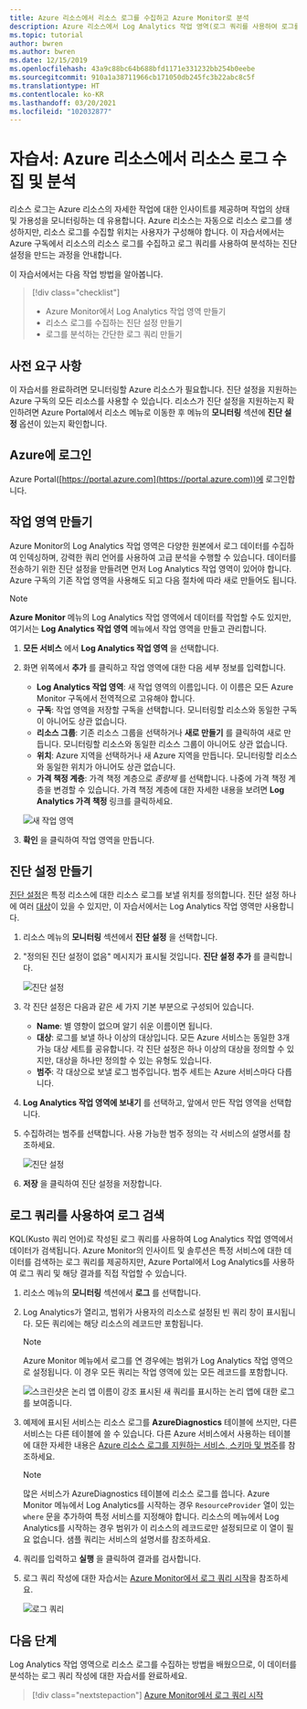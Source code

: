 ```yaml
---
title: Azure 리소스에서 리소스 로그를 수집하고 Azure Monitor로 분석
description: Azure 리소스에서 Log Analytics 작업 영역(로그 쿼리를 사용하여 로그를 분석할 수 있는 작업 영역)으로 리소스 로그를 수집하도록 진단 설정을 구성하는 방법에 대한 자습서입니다.
ms.topic: tutorial
author: bwren
ms.author: bwren
ms.date: 12/15/2019
ms.openlocfilehash: 43a9c88bc64b688bfd1171e331232bb254b0eebe
ms.sourcegitcommit: 910a1a38711966cb171050db245fc3b22abc8c5f
ms.translationtype: HT
ms.contentlocale: ko-KR
ms.lasthandoff: 03/20/2021
ms.locfileid: "102032877"
---
```

# <a name="tutorial-collect-and-analyze-resource-logs-from-an-azure-resource"></a>자습서: Azure 리소스에서 리소스 로그 수집 및 분석

리소스 로그는 Azure 리소스의 자세한 작업에 대한 인사이트를 제공하며 작업의 상태 및 가용성을 모니터링하는 데 유용합니다. Azure 리소스는 자동으로 리소스 로그를 생성하지만, 리소스 로그를 수집할 위치는 사용자가 구성해야 합니다. 이 자습서에서는 Azure 구독에서 리소스의 리소스 로그를 수집하고 로그 쿼리를 사용하여 분석하는 진단 설정을 만드는 과정을 안내합니다.

이 자습서에서는 다음 작업 방법을 알아봅니다.

> [!div class="checklist"]
> * Azure Monitor에서 Log Analytics 작업 영역 만들기
> * 리소스 로그를 수집하는 진단 설정 만들기 
> * 로그를 분석하는 간단한 로그 쿼리 만들기


## <a name="prerequisites"></a>사전 요구 사항

이 자습서를 완료하려면 모니터링할 Azure 리소스가 필요합니다. 진단 설정을 지원하는 Azure 구독의 모든 리소스를 사용할 수 있습니다. 리소스가 진단 설정을 지원하는지 확인하려면 Azure Portal에서 리소스 메뉴로 이동한 후 메뉴의 **모니터링** 섹션에 **진단 설정** 옵션이 있는지 확인합니다.


## <a name="log-in-to-azure"></a>Azure에 로그인
Azure Portal([https://portal.azure.com](https://portal.azure.com))에 로그인합니다.


## <a name="create-a-workspace"></a>작업 영역 만들기
Azure Monitor의 Log Analytics 작업 영역은 다양한 원본에서 로그 데이터를 수집하여 인덱싱하며, 강력한 쿼리 언어를 사용하여 고급 분석을 수행할 수 있습니다. 데이터를 전송하기 위한 진단 설정을 만들려면 먼저 Log Analytics 작업 영역이 있어야 합니다. Azure 구독의 기존 작업 영역을 사용해도 되고 다음 절차에 따라 새로 만들어도 됩니다. 

> [!NOTE]
> **Azure Monitor** 메뉴의 Log Analytics 작업 영역에서 데이터를 작업할 수도 있지만, 여기서는 **Log Analytics 작업 영역** 메뉴에서 작업 영역을 만들고 관리합니다.

1. **모든 서비스** 에서 **Log Analytics 작업 영역** 을 선택합니다.
2. 화면 위쪽에서 **추가** 를 클릭하고 작업 영역에 대한 다음 세부 정보를 입력합니다.
   - **Log Analytics 작업 영역**: 새 작업 영역의 이름입니다. 이 이름은 모든 Azure Monitor 구독에서 전역적으로 고유해야 합니다.
   - **구독**: 작업 영역을 저장할 구독을 선택합니다. 모니터링할 리소스와 동일한 구독이 아니어도 상관 없습니다.
   - **리소스 그룹**: 기존 리소스 그룹을 선택하거나 **새로 만들기** 를 클릭하여 새로 만듭니다. 모니터링할 리소스와 동일한 리소스 그룹이 아니어도 상관 없습니다.
   - **위치**: Azure 지역을 선택하거나 새 Azure 지역을 만듭니다. 모니터링할 리소스와 동일한 위치가 아니어도 상관 없습니다.
   - **가격 책정 계층**: 가격 책정 계층으로 *종량제* 를 선택합니다. 나중에 가격 책정 계층을 변경할 수 있습니다. 가격 책정 계층에 대한 자세한 내용을 보려면 **Log Analytics 가격 책정** 링크를 클릭하세요.

    ![새 작업 영역](media/tutorial-resource-logs/new-workspace.png)

3. **확인** 을 클릭하여 작업 영역을 만듭니다.

## <a name="create-a-diagnostic-setting"></a>진단 설정 만들기
[진단 설정](../essentials/diagnostic-settings.md)은 특정 리소스에 대한 리소스 로그를 보낼 위치를 정의합니다. 진단 설정 하나에 여러 [대상](../essentials/diagnostic-settings.md#destinations)이 있을 수 있지만, 이 자습서에서는 Log Analytics 작업 영역만 사용합니다.

1. 리소스 메뉴의 **모니터링** 섹션에서 **진단 설정** 을 선택합니다.
2. "정의된 진단 설정이 없음" 메시지가 표시될 것입니다. **진단 설정 추가** 를 클릭합니다.

    ![진단 설정](media/tutorial-resource-logs/diagnostic-settings.png)

3. 각 진단 설정은 다음과 같은 세 가지 기본 부분으로 구성되어 있습니다.
 
   - **Name**: 별 영향이 없으며 알기 쉬운 이름이면 됩니다.
   - **대상**: 로그를 보낼 하나 이상의 대상입니다. 모든 Azure 서비스는 동일한 3개 가능 대상 세트를 공유합니다. 각 진단 설정은 하나 이상의 대상을 정의할 수 있지만, 대상을 하나만 정의할 수 있는 유형도 있습니다. 
   - **범주**: 각 대상으로 보낼 로그 범주입니다. 범주 세트는 Azure 서비스마다 다릅니다.

4. **Log Analytics 작업 영역에 보내기** 를 선택하고, 앞에서 만든 작업 영역을 선택합니다.
5. 수집하려는 범주를 선택합니다. 사용 가능한 범주 정의는 각 서비스의 설명서를 참조하세요.

    ![진단 설정](media/tutorial-resource-logs/diagnostic-setting.png)

6. **저장** 을 클릭하여 진단 설정을 저장합니다.

    
 
 ## <a name="use-a-log-query-to-retrieve-logs"></a>로그 쿼리를 사용하여 로그 검색
KQL(Kusto 쿼리 언어)로 작성된 로그 쿼리를 사용하여 Log Analytics 작업 영역에서 데이터가 검색됩니다. Azure Monitor의 인사이트 및 솔루션은 특정 서비스에 대한 데이터를 검색하는 로그 쿼리를 제공하지만, Azure Portal에서 Log Analytics를 사용하여 로그 쿼리 및 해당 결과를 직접 작업할 수 있습니다. 

1. 리소스 메뉴의 **모니터링** 섹션에서 **로그** 를 선택합니다.
2. Log Analytics가 열리고, 범위가 사용자의 리소스로 설정된 빈 쿼리 창이 표시됩니다. 모든 쿼리에는 해당 리소스의 레코드만 포함됩니다.

    > [!NOTE]
    > Azure Monitor 메뉴에서 로그를 연 경우에는 범위가 Log Analytics 작업 영역으로 설정됩니다. 이 경우 모든 쿼리는 작업 영역에 있는 모든 레코드를 포함합니다.
   
    ![스크린샷은 논리 앱 이름이 강조 표시된 새 쿼리를 표시하는 논리 앱에 대한 로그를 보여줍니다.](media/tutorial-resource-logs/logs.png)

4. 예제에 표시된 서비스는 리소스 로그를 **AzureDiagnostics** 테이블에 쓰지만, 다른 서비스는 다른 테이블에 쓸 수 있습니다. 다른 Azure 서비스에서 사용하는 테이블에 대한 자세한 내용은 [Azure 리소스 로그를 지원하는 서비스, 스키마 및 범주](../essentials/resource-logs-schema.md)를 참조하세요.

    > [!NOTE]
    > 많은 서비스가 AzureDiagnostics 테이블에 리소스 로그를 씁니다. Azure Monitor 메뉴에서 Log Analytics를 시작하는 경우 `ResourceProvider` 열이 있는 `where` 문을 추가하여 특정 서비스를 지정해야 합니다. 리소스의 메뉴에서 Log Analytics를 시작하는 경우 범위가 이 리소스의 레코드로만 설정되므로 이 열이 필요 없습니다. 샘플 쿼리는 서비스의 설명서를 참조하세요.


5. 쿼리를 입력하고 **실행** 을 클릭하여 결과를 검사합니다. 
6. 로그 쿼리 작성에 대한 자습서는 [Azure Monitor에서 로그 쿼리 시작](../logs/get-started-queries.md)을 참조하세요.

    ![로그 쿼리](media/tutorial-resource-logs/log-query-1.png)




## <a name="next-steps"></a>다음 단계
Log Analytics 작업 영역으로 리소스 로그를 수집하는 방법을 배웠으므로, 이 데이터를 분석하는 로그 쿼리 작성에 대한 자습서를 완료하세요.

> [!div class="nextstepaction"]
> [Azure Monitor에서 로그 쿼리 시작](../logs/get-started-queries.md)